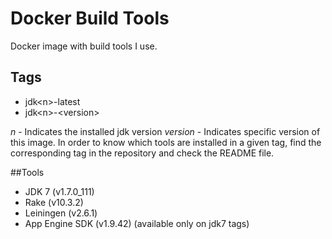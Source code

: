 # Docker Build Tools

Docker image with build tools I use.

## Tags

* jdk\<n>-latest
* jdk\<n>-\<version>

_n_ - Indicates the installed jdk version
_version_ - Indicates specific version of this image. In order to know
which tools are installed in a given tag, find the corresponding
tag in the repository and check the README file.

##Tools

* JDK 7 (v1.7.0_111)
* Rake (v10.3.2)
* Leiningen (v2.6.1)
* App Engine SDK (v1.9.42) (available only on jdk7 tags)
